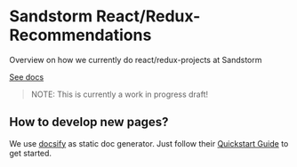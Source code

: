 # Sandstorm React/Redux-Recommendations
Overview on how we currently do react/redux-projects at Sandstorm

[See docs](https://sandstorm.github.io/react-redux-recommendations/)

> NOTE:
> This is currently a work in progress draft!

## How to develop new pages?
We use [docsify](https://docsify.js.org/#/) as static doc generator.
Just follow their [Quickstart Guide](https://docsify.js.org/#/quickstart) to get started.

